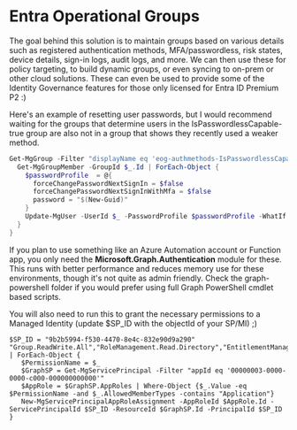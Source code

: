 # Entra Operational Groups

The goal behind this solution is to maintain groups based on various details such as registered authentication methods, MFA/passwordless, risk states, device details, sign-in logs, audit logs, and more. We can then use these for policy targeting, to build dynamic groups, or even syncing to on-prem or other cloud solutions. These can even be used to provide some of the Identity Governance features for those only licensed for Entra ID Premium P2 :)

Here's an example of resetting user passwords, but I would recommend waiting for the groups that determine users in the IsPasswordlessCapable-true group are also not in a group that shows they recently used a weaker method.

```powershell
Get-MgGroup -Filter "displayName eq 'eog-authmethods-IsPasswordlessCapable-true'" | ForEach-Object {
  Get-MgGroupMember -GroupId $_.Id | ForEach-Object {
    $passwordProfile  = @{
      forceChangePasswordNextSignIn = $false
      forceChangePasswordNextSignInWithMfa = $false
      password = "$(New-Guid)"
    }
    Update-MgUser -UserId $_ -PasswordProfile $passwordProfile -WhatIf -Verbose
  }
}
```

If you plan to use something like an Azure Automation account or Function app, you only need the **Microsoft.Graph.Authentication** module for these. This runs with better performance and reduces memory use for these environments, though it's not quite as admin friendly. Check the graph-powershell folder if you would prefer using full Graph PowerShell cmdlet based scripts.

You will also need to run this to grant the necessary permissions to a Managed Identity (update $SP_ID with the objectId of your SP/MI) ;)

```
$SP_ID = "9b2b5994-f530-4470-8e4c-832e90d9a290"
"Group.ReadWrite.All","RoleManagement.Read.Directory","EntitlementManagement.Read.All","AuditLog.Read.All","User.Read.All","IdentityRiskEvent.Read.All","IdentityRiskyUser.Read.All","Directory.Read.All" | ForEach-Object {
   $PermissionName = $_
   $GraphSP = Get-MgServicePrincipal -Filter "appId eq '00000003-0000-0000-c000-000000000000'"
   $AppRole = $GraphSP.AppRoles | Where-Object {$_.Value -eq $PermissionName -and $_.AllowedMemberTypes -contains "Application"}
   New-MgServicePrincipalAppRoleAssignment -AppRoleId $AppRole.Id -ServicePrincipalId $SP_ID -ResourceId $GraphSP.Id -PrincipalId $SP_ID
}
```

